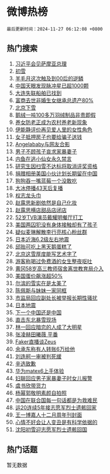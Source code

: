 # 微博热榜

`最后更新时间：2024-11-27 06:12:08 +0800`

## 热门搜索

1. [习近平会见萨摩亚总理](https://m.weibo.cn/search?containerid=100103type%3D1%26t%3D10%26q%3D%23%E4%B9%A0%E8%BF%91%E5%B9%B3%E4%BC%9A%E8%A7%81%E8%90%A8%E6%91%A9%E4%BA%9A%E6%80%BB%E7%90%86%23&stream_entry_id=51&isnewpage=1&extparam=seat%3D1%26stream_entry_id%3D51%26c_type%3D51%26filter_type%3Drealtimehot%26pos%3D0%26cate%3D10103%26q%3D%2523%25E4%25B9%25A0%25E8%25BF%2591%25E5%25B9%25B3%25E4%25BC%259A%25E8%25A7%2581%25E8%2590%25A8%25E6%2591%25A9%25E4%25BA%259A%25E6%2580%25BB%25E7%2590%2586%2523%26dgr%3D0%26display_time%3D1732659127%26pre_seqid%3D17326591272770259578986)
1. [初雪](https://m.weibo.cn/search?containerid=100103type%3D1%26t%3D10%26q%3D%E5%88%9D%E9%9B%AA&stream_entry_id=31&isnewpage=1&extparam=seat%3D1%26c_type%3D31%26cate%3D5001%26realpos%3D1%26stream_entry_id%3D31%26lcate%3D5001%26filter_type%3Drealtimehot%26band_rank%3D1%26pos%3D0%26flag%3D16%26q%3D%25E5%2588%259D%25E9%259B%25AA%26dgr%3D0%26display_time%3D1732659127%26pre_seqid%3D17326591272770259578986)
1. [羊毛月这次触及到00后的逆鳞](https://m.weibo.cn/search?containerid=100103type%3D1%26t%3D10%26q%3D%23%E7%BE%8A%E6%AF%9B%E6%9C%88%E8%BF%99%E6%AC%A1%E8%A7%A6%E5%8F%8A%E5%88%B000%E5%90%8E%E7%9A%84%E9%80%86%E9%B3%9E%23&stream_entry_id=31&isnewpage=1&extparam=seat%3D1%26c_type%3D31%26cate%3D5001%26realpos%3D2%26stream_entry_id%3D31%26lcate%3D5001%26filter_type%3Drealtimehot%26band_rank%3D2%26pos%3D1%26flag%3D2%26q%3D%2523%25E7%25BE%258A%25E6%25AF%259B%25E6%259C%2588%25E8%25BF%2599%25E6%25AC%25A1%25E8%25A7%25A6%25E5%258F%258A%25E5%2588%25B000%25E5%2590%258E%25E7%259A%2584%25E9%2580%2586%25E9%25B3%259E%2523%26dgr%3D0%26display_time%3D1732659127%26pre_seqid%3D17326591272770259578986)
1. [中国天眼发现脉冲星已超1000颗](https://m.weibo.cn/search?containerid=100103type%3D1%26t%3D10%26q%3D%23%E4%B8%AD%E5%9B%BD%E5%A4%A9%E7%9C%BC%E5%8F%91%E7%8E%B0%E8%84%89%E5%86%B2%E6%98%9F%E5%B7%B2%E8%B6%851000%E9%A2%97%23&stream_entry_id=31&isnewpage=1&extparam=seat%3D1%26c_type%3D31%26cate%3D5001%26realpos%3D3%26stream_entry_id%3D31%26lcate%3D5001%26filter_type%3Drealtimehot%26band_rank%3D3%26pos%3D2%26flag%3D0%26q%3D%2523%25E4%25B8%25AD%25E5%259B%25BD%25E5%25A4%25A9%25E7%259C%25BC%25E5%258F%2591%25E7%258E%25B0%25E8%2584%2589%25E5%2586%25B2%25E6%2598%259F%25E5%25B7%25B2%25E8%25B6%25851000%25E9%25A2%2597%2523%26dgr%3D0%26display_time%3D1732659127%26pre_seqid%3D17326591272770259578986)
1. [大连失联船舶已找到](https://m.weibo.cn/search?containerid=100103type%3D1%26t%3D10%26q%3D%23%E5%A4%A7%E8%BF%9E%E5%A4%B1%E8%81%94%E8%88%B9%E8%88%B6%E5%B7%B2%E6%89%BE%E5%88%B0%23&stream_entry_id=31&isnewpage=1&extparam=seat%3D1%26c_type%3D31%26cate%3D5001%26realpos%3D4%26stream_entry_id%3D31%26lcate%3D5001%26filter_type%3Drealtimehot%26band_rank%3D4%26pos%3D3%26flag%3D0%26q%3D%2523%25E5%25A4%25A7%25E8%25BF%259E%25E5%25A4%25B1%25E8%2581%2594%25E8%2588%25B9%25E8%2588%25B6%25E5%25B7%25B2%25E6%2589%25BE%25E5%2588%25B0%2523%26dgr%3D0%26display_time%3D1732659127%26pre_seqid%3D17326591272770259578986)
1. [富商去世非婚生女继承总遗产80%](https://m.weibo.cn/search?containerid=100103type%3D1%26t%3D10%26q%3D%23%E5%AF%8C%E5%95%86%E5%8E%BB%E4%B8%96%E9%9D%9E%E5%A9%9A%E7%94%9F%E5%A5%B3%E7%BB%A7%E6%89%BF%E6%80%BB%E9%81%97%E4%BA%A780%25%23&stream_entry_id=31&isnewpage=1&extparam=seat%3D1%26c_type%3D31%26cate%3D5001%26realpos%3D5%26stream_entry_id%3D31%26lcate%3D5001%26filter_type%3Drealtimehot%26band_rank%3D5%26pos%3D4%26flag%3D0%26q%3D%2523%25E5%25AF%258C%25E5%2595%2586%25E5%258E%25BB%25E4%25B8%2596%25E9%259D%259E%25E5%25A9%259A%25E7%2594%259F%25E5%25A5%25B3%25E7%25BB%25A7%25E6%2589%25BF%25E6%2580%25BB%25E9%2581%2597%25E4%25BA%25A780%2525%2523%26dgr%3D0%26display_time%3D1732659127%26pre_seqid%3D17326591272770259578986)
1. [北京下雪](https://m.weibo.cn/search?containerid=100103type%3D1%26t%3D10%26q%3D%E5%8C%97%E4%BA%AC%E4%B8%8B%E9%9B%AA&stream_entry_id=31&isnewpage=1&extparam=seat%3D1%26c_type%3D31%26cate%3D5001%26realpos%3D6%26stream_entry_id%3D31%26lcate%3D5001%26filter_type%3Drealtimehot%26band_rank%3D6%26pos%3D5%26flag%3D0%26q%3D%25E5%258C%2597%25E4%25BA%25AC%25E4%25B8%258B%25E9%259B%25AA%26dgr%3D0%26display_time%3D1732659127%26pre_seqid%3D17326591272770259578986)
1. [鹅绒一吨100多万羽绒制品非贵即假](https://m.weibo.cn/search?containerid=100103type%3D1%26t%3D10%26q%3D%23%E9%B9%85%E7%BB%92%E4%B8%80%E5%90%A8100%E5%A4%9A%E4%B8%87%E7%BE%BD%E7%BB%92%E5%88%B6%E5%93%81%E9%9D%9E%E8%B4%B5%E5%8D%B3%E5%81%87%23&stream_entry_id=31&isnewpage=1&extparam=seat%3D1%26c_type%3D31%26cate%3D5001%26realpos%3D7%26stream_entry_id%3D31%26lcate%3D5001%26filter_type%3Drealtimehot%26band_rank%3D7%26pos%3D6%26flag%3D0%26q%3D%2523%25E9%25B9%2585%25E7%25BB%2592%25E4%25B8%2580%25E5%2590%25A8100%25E5%25A4%259A%25E4%25B8%2587%25E7%25BE%25BD%25E7%25BB%2592%25E5%2588%25B6%25E5%2593%2581%25E9%259D%259E%25E8%25B4%25B5%25E5%258D%25B3%25E5%2581%2587%2523%26dgr%3D0%26display_time%3D1732659127%26pre_seqid%3D17326591272770259578986)
1. [养女防老正成为农村养老新现象](https://m.weibo.cn/search?containerid=100103type%3D1%26t%3D10%26q%3D%23%E5%85%BB%E5%A5%B3%E9%98%B2%E8%80%81%E6%AD%A3%E6%88%90%E4%B8%BA%E5%86%9C%E6%9D%91%E5%85%BB%E8%80%81%E6%96%B0%E7%8E%B0%E8%B1%A1%23&stream_entry_id=31&isnewpage=1&extparam=seat%3D1%26c_type%3D31%26cate%3D5001%26realpos%3D8%26stream_entry_id%3D31%26lcate%3D5001%26filter_type%3Drealtimehot%26band_rank%3D8%26pos%3D7%26flag%3D0%26q%3D%2523%25E5%2585%25BB%25E5%25A5%25B3%25E9%2598%25B2%25E8%2580%2581%25E6%25AD%25A3%25E6%2588%2590%25E4%25B8%25BA%25E5%2586%259C%25E6%259D%2591%25E5%2585%25BB%25E8%2580%2581%25E6%2596%25B0%25E7%258E%25B0%25E8%25B1%25A1%2523%26dgr%3D0%26display_time%3D1732659127%26pre_seqid%3D17326591272770259578986)
1. [伊能静评价再见爱人里的女性角色](https://m.weibo.cn/search?containerid=100103type%3D1%26t%3D10%26q%3D%E4%BC%8A%E8%83%BD%E9%9D%99%E8%AF%84%E4%BB%B7%E5%86%8D%E8%A7%81%E7%88%B1%E4%BA%BA%E9%87%8C%E7%9A%84%E5%A5%B3%E6%80%A7%E8%A7%92%E8%89%B2&stream_entry_id=31&isnewpage=1&extparam=seat%3D1%26c_type%3D31%26cate%3D5001%26realpos%3D9%26stream_entry_id%3D31%26lcate%3D5001%26filter_type%3Drealtimehot%26band_rank%3D9%26pos%3D8%26flag%3D0%26q%3D%25E4%25BC%258A%25E8%2583%25BD%25E9%259D%2599%25E8%25AF%2584%25E4%25BB%25B7%25E5%2586%258D%25E8%25A7%2581%25E7%2588%25B1%25E4%25BA%25BA%25E9%2587%258C%25E7%259A%2584%25E5%25A5%25B3%25E6%2580%25A7%25E8%25A7%2592%25E8%2589%25B2%26dgr%3D0%26display_time%3D1732659127%26pre_seqid%3D17326591272770259578986)
1. [女子抵押房子也要给骗子送钱](https://m.weibo.cn/search?containerid=100103type%3D1%26t%3D10%26q%3D%23%E5%A5%B3%E5%AD%90%E6%8A%B5%E6%8A%BC%E6%88%BF%E5%AD%90%E4%B9%9F%E8%A6%81%E7%BB%99%E9%AA%97%E5%AD%90%E9%80%81%E9%92%B1%23&stream_entry_id=31&isnewpage=1&extparam=seat%3D1%26c_type%3D31%26cate%3D5001%26realpos%3D10%26stream_entry_id%3D31%26lcate%3D5001%26filter_type%3Drealtimehot%26band_rank%3D10%26pos%3D9%26flag%3D1%26q%3D%2523%25E5%25A5%25B3%25E5%25AD%2590%25E6%258A%25B5%25E6%258A%25BC%25E6%2588%25BF%25E5%25AD%2590%25E4%25B9%259F%25E8%25A6%2581%25E7%25BB%2599%25E9%25AA%2597%25E5%25AD%2590%25E9%2580%2581%25E9%2592%25B1%2523%26dgr%3D0%26display_time%3D1732659127%26pre_seqid%3D17326591272770259578986)
1. [Angelababy与网友合影](https://m.weibo.cn/search?containerid=100103type%3D1%26t%3D10%26q%3D%23Angelababy%E4%B8%8E%E7%BD%91%E5%8F%8B%E5%90%88%E5%BD%B1%23&stream_entry_id=31&isnewpage=1&extparam=seat%3D1%26c_type%3D31%26cate%3D5001%26realpos%3D11%26stream_entry_id%3D31%26lcate%3D5001%26filter_type%3Drealtimehot%26band_rank%3D11%26pos%3D10%26flag%3D2%26q%3D%2523Angelababy%25E4%25B8%258E%25E7%25BD%2591%25E5%258F%258B%25E5%2590%2588%25E5%25BD%25B1%2523%26dgr%3D0%26display_time%3D1732659127%26pre_seqid%3D17326591272770259578986)
1. [男子不顾孩子哀求家暴妻子](https://m.weibo.cn/search?containerid=100103type%3D1%26t%3D10%26q%3D%23%E7%94%B7%E5%AD%90%E4%B8%8D%E9%A1%BE%E5%AD%A9%E5%AD%90%E5%93%80%E6%B1%82%E5%AE%B6%E6%9A%B4%E5%A6%BB%E5%AD%90%23&stream_entry_id=31&isnewpage=1&extparam=seat%3D1%26c_type%3D31%26cate%3D5001%26realpos%3D12%26stream_entry_id%3D31%26lcate%3D5001%26filter_type%3Drealtimehot%26band_rank%3D12%26pos%3D11%26flag%3D0%26q%3D%2523%25E7%2594%25B7%25E5%25AD%2590%25E4%25B8%258D%25E9%25A1%25BE%25E5%25AD%25A9%25E5%25AD%2590%25E5%2593%2580%25E6%25B1%2582%25E5%25AE%25B6%25E6%259A%25B4%25E5%25A6%25BB%25E5%25AD%2590%2523%26dgr%3D0%26display_time%3D1732659127%26pre_seqid%3D17326591272770259578986)
1. [内鱼在逃小仙女永久禁言](https://m.weibo.cn/search?containerid=100103type%3D1%26t%3D10%26q%3D%23%E5%86%85%E9%B1%BC%E5%9C%A8%E9%80%83%E5%B0%8F%E4%BB%99%E5%A5%B3%E6%B0%B8%E4%B9%85%E7%A6%81%E8%A8%80%23&stream_entry_id=31&isnewpage=1&extparam=seat%3D1%26c_type%3D31%26cate%3D5001%26realpos%3D13%26stream_entry_id%3D31%26lcate%3D5001%26filter_type%3Drealtimehot%26band_rank%3D13%26pos%3D12%26flag%3D0%26q%3D%2523%25E5%2586%2585%25E9%25B1%25BC%25E5%259C%25A8%25E9%2580%2583%25E5%25B0%258F%25E4%25BB%2599%25E5%25A5%25B3%25E6%25B0%25B8%25E4%25B9%2585%25E7%25A6%2581%25E8%25A8%2580%2523%26dgr%3D0%26display_time%3D1732659127%26pre_seqid%3D17326591272770259578986)
1. [研究生因扫雪不达标将取消评奖资格](https://m.weibo.cn/search?containerid=100103type%3D1%26t%3D10%26q%3D%23%E7%A0%94%E7%A9%B6%E7%94%9F%E5%9B%A0%E6%89%AB%E9%9B%AA%E4%B8%8D%E8%BE%BE%E6%A0%87%E5%B0%86%E5%8F%96%E6%B6%88%E8%AF%84%E5%A5%96%E8%B5%84%E6%A0%BC%23&stream_entry_id=31&isnewpage=1&extparam=seat%3D1%26c_type%3D31%26cate%3D5001%26realpos%3D14%26stream_entry_id%3D31%26lcate%3D5001%26filter_type%3Drealtimehot%26band_rank%3D14%26pos%3D13%26flag%3D0%26q%3D%2523%25E7%25A0%2594%25E7%25A9%25B6%25E7%2594%259F%25E5%259B%25A0%25E6%2589%25AB%25E9%259B%25AA%25E4%25B8%258D%25E8%25BE%25BE%25E6%25A0%2587%25E5%25B0%2586%25E5%258F%2596%25E6%25B6%2588%25E8%25AF%2584%25E5%25A5%2596%25E8%25B5%2584%25E6%25A0%25BC%2523%26dgr%3D0%26display_time%3D1732659127%26pre_seqid%3D17326591272770259578986)
1. [捐赠相册美国小伙计划长期留在中国](https://m.weibo.cn/search?containerid=100103type%3D1%26t%3D10%26q%3D%23%E6%8D%90%E8%B5%A0%E7%9B%B8%E5%86%8C%E7%BE%8E%E5%9B%BD%E5%B0%8F%E4%BC%99%E8%AE%A1%E5%88%92%E9%95%BF%E6%9C%9F%E7%95%99%E5%9C%A8%E4%B8%AD%E5%9B%BD%23&stream_entry_id=31&isnewpage=1&extparam=seat%3D1%26c_type%3D31%26cate%3D5001%26realpos%3D15%26stream_entry_id%3D31%26lcate%3D5001%26filter_type%3Drealtimehot%26band_rank%3D15%26pos%3D14%26flag%3D0%26q%3D%2523%25E6%258D%2590%25E8%25B5%25A0%25E7%259B%25B8%25E5%2586%258C%25E7%25BE%258E%25E5%259B%25BD%25E5%25B0%258F%25E4%25BC%2599%25E8%25AE%25A1%25E5%2588%2592%25E9%2595%25BF%25E6%259C%259F%25E7%2595%2599%25E5%259C%25A8%25E4%25B8%25AD%25E5%259B%25BD%2523%26dgr%3D0%26display_time%3D1732659127%26pre_seqid%3D17326591272770259578986)
1. [狗狗吞一嘴蓝莓一个没敢吃](https://m.weibo.cn/search?containerid=100103type%3D1%26t%3D10%26q%3D%23%E7%8B%97%E7%8B%97%E5%90%9E%E4%B8%80%E5%98%B4%E8%93%9D%E8%8E%93%E4%B8%80%E4%B8%AA%E6%B2%A1%E6%95%A2%E5%90%83%23&stream_entry_id=31&isnewpage=1&extparam=seat%3D1%26c_type%3D31%26cate%3D5001%26realpos%3D16%26stream_entry_id%3D31%26lcate%3D5001%26filter_type%3Drealtimehot%26band_rank%3D16%26pos%3D15%26flag%3D0%26q%3D%2523%25E7%258B%2597%25E7%258B%2597%25E5%2590%259E%25E4%25B8%2580%25E5%2598%25B4%25E8%2593%259D%25E8%258E%2593%25E4%25B8%2580%25E4%25B8%25AA%25E6%25B2%25A1%25E6%2595%25A2%25E5%2590%2583%2523%26dgr%3D0%26display_time%3D1732659127%26pre_seqid%3D17326591272770259578986)
1. [大冰停播43天后复播](https://m.weibo.cn/search?containerid=100103type%3D1%26t%3D10%26q%3D%23%E5%A4%A7%E5%86%B0%E5%81%9C%E6%92%AD43%E5%A4%A9%E5%90%8E%E5%A4%8D%E6%92%AD%23&stream_entry_id=31&isnewpage=1&extparam=seat%3D1%26c_type%3D31%26cate%3D5001%26realpos%3D17%26stream_entry_id%3D31%26lcate%3D5001%26filter_type%3Drealtimehot%26band_rank%3D17%26pos%3D16%26flag%3D0%26q%3D%2523%25E5%25A4%25A7%25E5%2586%25B0%25E5%2581%259C%25E6%2592%25AD43%25E5%25A4%25A9%25E5%2590%258E%25E5%25A4%258D%25E6%2592%25AD%2523%26dgr%3D0%26display_time%3D1732659127%26pre_seqid%3D17326591272770259578986)
1. [权志龙头巾](https://m.weibo.cn/search?containerid=100103type%3D1%26t%3D10%26q%3D%E6%9D%83%E5%BF%97%E9%BE%99%E5%A4%B4%E5%B7%BE&stream_entry_id=31&isnewpage=1&extparam=seat%3D1%26c_type%3D31%26cate%3D5001%26realpos%3D18%26stream_entry_id%3D31%26lcate%3D5001%26filter_type%3Drealtimehot%26band_rank%3D18%26pos%3D17%26flag%3D0%26q%3D%25E6%259D%2583%25E5%25BF%2597%25E9%25BE%2599%25E5%25A4%25B4%25E5%25B7%25BE%26dgr%3D0%26display_time%3D1732659127%26pre_seqid%3D17326591272770259578986)
1. [赵露思新剧依然是自己化妆](https://m.weibo.cn/search?containerid=100103type%3D1%26t%3D10%26q%3D%23%E8%B5%B5%E9%9C%B2%E6%80%9D%E6%96%B0%E5%89%A7%E4%BE%9D%E7%84%B6%E6%98%AF%E8%87%AA%E5%B7%B1%E5%8C%96%E5%A6%86%23&stream_entry_id=31&isnewpage=1&extparam=seat%3D1%26c_type%3D31%26cate%3D5001%26realpos%3D19%26stream_entry_id%3D31%26lcate%3D5001%26filter_type%3Drealtimehot%26band_rank%3D19%26pos%3D18%26flag%3D0%26q%3D%2523%25E8%25B5%25B5%25E9%259C%25B2%25E6%2580%259D%25E6%2596%25B0%25E5%2589%25A7%25E4%25BE%259D%25E7%2584%25B6%25E6%2598%25AF%25E8%2587%25AA%25E5%25B7%25B1%25E5%258C%2596%25E5%25A6%2586%2523%26dgr%3D0%26display_time%3D1732659127%26pre_seqid%3D17326591272770259578986)
1. [赵露思横店甜品店闭店](https://m.weibo.cn/search?containerid=100103type%3D1%26t%3D10%26q%3D%23%E8%B5%B5%E9%9C%B2%E6%80%9D%E6%A8%AA%E5%BA%97%E7%94%9C%E5%93%81%E5%BA%97%E9%97%AD%E5%BA%97%23&stream_entry_id=31&isnewpage=1&extparam=seat%3D1%26c_type%3D31%26cate%3D5001%26realpos%3D20%26stream_entry_id%3D31%26lcate%3D5001%26filter_type%3Drealtimehot%26band_rank%3D20%26pos%3D19%26flag%3D0%26q%3D%2523%25E8%25B5%25B5%25E9%259C%25B2%25E6%2580%259D%25E6%25A8%25AA%25E5%25BA%2597%25E7%2594%259C%25E5%2593%2581%25E5%25BA%2597%25E9%2597%25AD%25E5%25BA%2597%2523%26dgr%3D0%26display_time%3D1732659127%26pre_seqid%3D17326591272770259578986)
1. [52岁TVB演员戴耀明餐厅打工](https://m.weibo.cn/search?containerid=100103type%3D1%26t%3D10%26q%3D%2352%E5%B2%81TVB%E6%BC%94%E5%91%98%E6%88%B4%E8%80%80%E6%98%8E%E9%A4%90%E5%8E%85%E6%89%93%E5%B7%A5%23&stream_entry_id=31&isnewpage=1&extparam=seat%3D1%26c_type%3D31%26cate%3D5001%26realpos%3D21%26stream_entry_id%3D31%26lcate%3D5001%26filter_type%3Drealtimehot%26band_rank%3D21%26pos%3D20%26flag%3D0%26q%3D%252352%25E5%25B2%2581TVB%25E6%25BC%2594%25E5%2591%2598%25E6%2588%25B4%25E8%2580%2580%25E6%2598%258E%25E9%25A4%2590%25E5%258E%2585%25E6%2589%2593%25E5%25B7%25A5%2523%26dgr%3D0%26display_time%3D1732659127%26pre_seqid%3D17326591272770259578986)
1. [美国两囚犯没有身体接触却有了孩子](https://m.weibo.cn/search?containerid=100103type%3D1%26t%3D10%26q%3D%23%E7%BE%8E%E5%9B%BD%E4%B8%A4%E5%9B%9A%E7%8A%AF%E6%B2%A1%E6%9C%89%E8%BA%AB%E4%BD%93%E6%8E%A5%E8%A7%A6%E5%8D%B4%E6%9C%89%E4%BA%86%E5%AD%A9%E5%AD%90%23&stream_entry_id=31&isnewpage=1&extparam=seat%3D1%26c_type%3D31%26cate%3D5001%26realpos%3D22%26stream_entry_id%3D31%26lcate%3D5001%26filter_type%3Drealtimehot%26band_rank%3D22%26pos%3D21%26flag%3D0%26q%3D%2523%25E7%25BE%258E%25E5%259B%25BD%25E4%25B8%25A4%25E5%259B%259A%25E7%258A%25AF%25E6%25B2%25A1%25E6%259C%2589%25E8%25BA%25AB%25E4%25BD%2593%25E6%258E%25A5%25E8%25A7%25A6%25E5%258D%25B4%25E6%259C%2589%25E4%25BA%2586%25E5%25AD%25A9%25E5%25AD%2590%2523%26dgr%3D0%26display_time%3D1732659127%26pre_seqid%3D17326591272770259578986)
1. [疑似麦琳解散李行亮核心粉丝群](https://m.weibo.cn/search?containerid=100103type%3D1%26t%3D10%26q%3D%23%E7%96%91%E4%BC%BC%E9%BA%A6%E7%90%B3%E8%A7%A3%E6%95%A3%E6%9D%8E%E8%A1%8C%E4%BA%AE%E6%A0%B8%E5%BF%83%E7%B2%89%E4%B8%9D%E7%BE%A4%23&stream_entry_id=31&isnewpage=1&extparam=seat%3D1%26c_type%3D31%26cate%3D5001%26realpos%3D23%26stream_entry_id%3D31%26lcate%3D5001%26filter_type%3Drealtimehot%26band_rank%3D23%26pos%3D22%26flag%3D0%26q%3D%2523%25E7%2596%2591%25E4%25BC%25BC%25E9%25BA%25A6%25E7%2590%25B3%25E8%25A7%25A3%25E6%2595%25A3%25E6%259D%258E%25E8%25A1%258C%25E4%25BA%25AE%25E6%25A0%25B8%25E5%25BF%2583%25E7%25B2%2589%25E4%25B8%259D%25E7%25BE%25A4%2523%26dgr%3D0%26display_time%3D1732659127%26pre_seqid%3D17326591272770259578986)
1. [日本近海6.2级左右地震](https://m.weibo.cn/search?containerid=100103type%3D1%26t%3D10%26q%3D%23%E6%97%A5%E6%9C%AC%E8%BF%91%E6%B5%B76.2%E7%BA%A7%E5%B7%A6%E5%8F%B3%E5%9C%B0%E9%9C%87%23&stream_entry_id=31&isnewpage=1&extparam=seat%3D1%26c_type%3D31%26cate%3D5001%26realpos%3D24%26stream_entry_id%3D31%26lcate%3D5001%26filter_type%3Drealtimehot%26band_rank%3D24%26pos%3D23%26flag%3D0%26q%3D%2523%25E6%2597%25A5%25E6%259C%25AC%25E8%25BF%2591%25E6%25B5%25B76.2%25E7%25BA%25A7%25E5%25B7%25A6%25E5%258F%25B3%25E5%259C%25B0%25E9%259C%2587%2523%26dgr%3D0%26display_time%3D1732659127%26pre_seqid%3D17326591272770259578986)
1. [邱贻可吃上黑天鹅蛋糕了](https://m.weibo.cn/search?containerid=100103type%3D1%26t%3D10%26q%3D%E9%82%B1%E8%B4%BB%E5%8F%AF%E5%90%83%E4%B8%8A%E9%BB%91%E5%A4%A9%E9%B9%85%E8%9B%8B%E7%B3%95%E4%BA%86&stream_entry_id=31&isnewpage=1&extparam=seat%3D1%26c_type%3D31%26cate%3D5001%26realpos%3D25%26stream_entry_id%3D31%26lcate%3D5001%26filter_type%3Drealtimehot%26band_rank%3D25%26pos%3D24%26flag%3D0%26q%3D%25E9%2582%25B1%25E8%25B4%25BB%25E5%258F%25AF%25E5%2590%2583%25E4%25B8%258A%25E9%25BB%2591%25E5%25A4%25A9%25E9%25B9%2585%25E8%259B%258B%25E7%25B3%2595%25E4%25BA%2586%26dgr%3D0%26display_time%3D1732659127%26pre_seqid%3D17326591272770259578986)
1. [北京这雪厚度能写艺术字了](https://m.weibo.cn/search?containerid=100103type%3D1%26t%3D10%26q%3D%23%E5%8C%97%E4%BA%AC%E8%BF%99%E9%9B%AA%E5%8E%9A%E5%BA%A6%E8%83%BD%E5%86%99%E8%89%BA%E6%9C%AF%E5%AD%97%E4%BA%86%23&stream_entry_id=31&isnewpage=1&extparam=seat%3D1%26c_type%3D31%26cate%3D5001%26realpos%3D26%26stream_entry_id%3D31%26lcate%3D5001%26filter_type%3Drealtimehot%26band_rank%3D26%26pos%3D25%26flag%3D0%26q%3D%2523%25E5%258C%2597%25E4%25BA%25AC%25E8%25BF%2599%25E9%259B%25AA%25E5%258E%259A%25E5%25BA%25A6%25E8%2583%25BD%25E5%2586%2599%25E8%2589%25BA%25E6%259C%25AF%25E5%25AD%2597%25E4%25BA%2586%2523%26dgr%3D0%26display_time%3D1732659127%26pre_seqid%3D17326591272770259578986)
1. [游客称喝过免费酒的女生整夜呕吐](https://m.weibo.cn/search?containerid=100103type%3D1%26t%3D10%26q%3D%23%E6%B8%B8%E5%AE%A2%E7%A7%B0%E5%96%9D%E8%BF%87%E5%85%8D%E8%B4%B9%E9%85%92%E7%9A%84%E5%A5%B3%E7%94%9F%E6%95%B4%E5%A4%9C%E5%91%95%E5%90%90%23&stream_entry_id=31&isnewpage=1&extparam=seat%3D1%26c_type%3D31%26cate%3D5001%26realpos%3D27%26stream_entry_id%3D31%26lcate%3D5001%26filter_type%3Drealtimehot%26band_rank%3D27%26pos%3D26%26flag%3D0%26q%3D%2523%25E6%25B8%25B8%25E5%25AE%25A2%25E7%25A7%25B0%25E5%2596%259D%25E8%25BF%2587%25E5%2585%258D%25E8%25B4%25B9%25E9%2585%2592%25E7%259A%2584%25E5%25A5%25B3%25E7%2594%259F%25E6%2595%25B4%25E5%25A4%259C%25E5%2591%2595%25E5%2590%2590%2523%26dgr%3D0%26display_time%3D1732659127%26pre_seqid%3D17326591272770259578986)
1. [黄冈58岁高三教师宿舍离世教育局介入](https://m.weibo.cn/search?containerid=100103type%3D1%26t%3D10%26q%3D%23%E9%BB%84%E5%86%8858%E5%B2%81%E9%AB%98%E4%B8%89%E6%95%99%E5%B8%88%E5%AE%BF%E8%88%8D%E7%A6%BB%E4%B8%96%E6%95%99%E8%82%B2%E5%B1%80%E4%BB%8B%E5%85%A5%23&stream_entry_id=31&isnewpage=1&extparam=seat%3D1%26c_type%3D31%26cate%3D5001%26realpos%3D28%26stream_entry_id%3D31%26lcate%3D5001%26filter_type%3Drealtimehot%26band_rank%3D28%26pos%3D27%26flag%3D0%26q%3D%2523%25E9%25BB%2584%25E5%2586%258858%25E5%25B2%2581%25E9%25AB%2598%25E4%25B8%2589%25E6%2595%2599%25E5%25B8%2588%25E5%25AE%25BF%25E8%2588%258D%25E7%25A6%25BB%25E4%25B8%2596%25E6%2595%2599%25E8%2582%25B2%25E5%25B1%2580%25E4%25BB%258B%25E5%2585%25A5%2523%26dgr%3D0%26display_time%3D1732659127%26pre_seqid%3D17326591272770259578986)
1. [美国蛋价飙涨超50%](https://m.weibo.cn/search?containerid=100103type%3D1%26t%3D10%26q%3D%23%E7%BE%8E%E5%9B%BD%E8%9B%8B%E4%BB%B7%E9%A3%99%E6%B6%A8%E8%B6%8550%25%23&stream_entry_id=31&isnewpage=1&extparam=seat%3D1%26c_type%3D31%26cate%3D5001%26realpos%3D29%26stream_entry_id%3D31%26lcate%3D5001%26filter_type%3Drealtimehot%26band_rank%3D29%26pos%3D28%26flag%3D0%26q%3D%2523%25E7%25BE%258E%25E5%259B%25BD%25E8%259B%258B%25E4%25BB%25B7%25E9%25A3%2599%25E6%25B6%25A8%25E8%25B6%258550%2525%2523%26dgr%3D0%26display_time%3D1732659127%26pre_seqid%3D17326591272770259578986)
1. [尔滨的雪实在是太美了](https://m.weibo.cn/search?containerid=100103type%3D1%26t%3D10%26q%3D%23%E5%B0%94%E6%BB%A8%E7%9A%84%E9%9B%AA%E5%AE%9E%E5%9C%A8%E6%98%AF%E5%A4%AA%E7%BE%8E%E4%BA%86%23&stream_entry_id=31&isnewpage=1&extparam=seat%3D1%26c_type%3D31%26cate%3D5001%26realpos%3D30%26stream_entry_id%3D31%26lcate%3D5001%26filter_type%3Drealtimehot%26band_rank%3D30%26pos%3D29%26flag%3D1%26q%3D%2523%25E5%25B0%2594%25E6%25BB%25A8%25E7%259A%2584%25E9%259B%25AA%25E5%25AE%259E%25E5%259C%25A8%25E6%2598%25AF%25E5%25A4%25AA%25E7%25BE%258E%25E4%25BA%2586%2523%26dgr%3D0%26display_time%3D1732659127%26pre_seqid%3D17326591272770259578986)
1. [陈佩斯与妹妹一家同框](https://m.weibo.cn/search?containerid=100103type%3D1%26t%3D10%26q%3D%23%E9%99%88%E4%BD%A9%E6%96%AF%E4%B8%8E%E5%A6%B9%E5%A6%B9%E4%B8%80%E5%AE%B6%E5%90%8C%E6%A1%86%23&stream_entry_id=31&isnewpage=1&extparam=seat%3D1%26c_type%3D31%26cate%3D5001%26realpos%3D31%26stream_entry_id%3D31%26lcate%3D5001%26filter_type%3Drealtimehot%26band_rank%3D31%26pos%3D30%26flag%3D0%26q%3D%2523%25E9%2599%2588%25E4%25BD%25A9%25E6%2596%25AF%25E4%25B8%258E%25E5%25A6%25B9%25E5%25A6%25B9%25E4%25B8%2580%25E5%25AE%25B6%25E5%2590%258C%25E6%25A1%2586%2523%26dgr%3D0%26display_time%3D1732659127%26pre_seqid%3D17326591272770259578986)
1. [市监局回应副处长被举报长期性骚扰](https://m.weibo.cn/search?containerid=100103type%3D1%26t%3D10%26q%3D%23%E5%B8%82%E7%9B%91%E5%B1%80%E5%9B%9E%E5%BA%94%E5%89%AF%E5%A4%84%E9%95%BF%E8%A2%AB%E4%B8%BE%E6%8A%A5%E9%95%BF%E6%9C%9F%E6%80%A7%E9%AA%9A%E6%89%B0%23&stream_entry_id=31&isnewpage=1&extparam=seat%3D1%26c_type%3D31%26cate%3D5001%26realpos%3D32%26stream_entry_id%3D31%26lcate%3D5001%26filter_type%3Drealtimehot%26band_rank%3D32%26pos%3D31%26flag%3D0%26q%3D%2523%25E5%25B8%2582%25E7%259B%2591%25E5%25B1%2580%25E5%259B%259E%25E5%25BA%2594%25E5%2589%25AF%25E5%25A4%2584%25E9%2595%25BF%25E8%25A2%25AB%25E4%25B8%25BE%25E6%258A%25A5%25E9%2595%25BF%25E6%259C%259F%25E6%2580%25A7%25E9%25AA%259A%25E6%2589%25B0%2523%26dgr%3D0%26display_time%3D1732659127%26pre_seqid%3D17326591272770259578986)
1. [日本地震](https://m.weibo.cn/search?containerid=100103type%3D1%26t%3D10%26q%3D%E6%97%A5%E6%9C%AC%E5%9C%B0%E9%9C%87&stream_entry_id=31&isnewpage=1&extparam=seat%3D1%26c_type%3D31%26cate%3D5001%26realpos%3D33%26stream_entry_id%3D31%26lcate%3D5001%26filter_type%3Drealtimehot%26band_rank%3D33%26pos%3D32%26flag%3D0%26q%3D%25E6%2597%25A5%25E6%259C%25AC%25E5%259C%25B0%25E9%259C%2587%26dgr%3D0%26display_time%3D1732659127%26pre_seqid%3D17326591272770259578986)
1. [下一个中国还是中国](https://m.weibo.cn/search?containerid=100103type%3D1%26t%3D10%26q%3D%23%E4%B8%8B%E4%B8%80%E4%B8%AA%E4%B8%AD%E5%9B%BD%E8%BF%98%E6%98%AF%E4%B8%AD%E5%9B%BD%23&stream_entry_id=31&isnewpage=1&extparam=seat%3D1%26c_type%3D31%26cate%3D5001%26realpos%3D34%26stream_entry_id%3D31%26lcate%3D5001%26filter_type%3Drealtimehot%26band_rank%3D34%26pos%3D33%26flag%3D0%26q%3D%2523%25E4%25B8%258B%25E4%25B8%2580%25E4%25B8%25AA%25E4%25B8%25AD%25E5%259B%25BD%25E8%25BF%2598%25E6%2598%25AF%25E4%25B8%25AD%25E5%259B%25BD%2523%26dgr%3D0%26display_time%3D1732659127%26pre_seqid%3D17326591272770259578986)
1. [直击东北暴雪现场](https://m.weibo.cn/search?containerid=100103type%3D1%26t%3D10%26q%3D%23%E7%9B%B4%E5%87%BB%E4%B8%9C%E5%8C%97%E6%9A%B4%E9%9B%AA%E7%8E%B0%E5%9C%BA%23&stream_entry_id=31&isnewpage=1&extparam=seat%3D1%26c_type%3D31%26cate%3D5001%26realpos%3D35%26stream_entry_id%3D31%26lcate%3D5001%26filter_type%3Drealtimehot%26band_rank%3D35%26pos%3D34%26flag%3D1%26q%3D%2523%25E7%259B%25B4%25E5%2587%25BB%25E4%25B8%259C%25E5%258C%2597%25E6%259A%25B4%25E9%259B%25AA%25E7%258E%25B0%25E5%259C%25BA%2523%26dgr%3D0%26display_time%3D1732659127%26pre_seqid%3D17326591272770259578986)
1. [林一回应暗恋的人成了大明星](https://m.weibo.cn/search?containerid=100103type%3D1%26t%3D10%26q%3D%E6%9E%97%E4%B8%80%E5%9B%9E%E5%BA%94%E6%9A%97%E6%81%8B%E7%9A%84%E4%BA%BA%E6%88%90%E4%BA%86%E5%A4%A7%E6%98%8E%E6%98%9F&stream_entry_id=31&isnewpage=1&extparam=seat%3D1%26c_type%3D31%26cate%3D5001%26realpos%3D36%26stream_entry_id%3D31%26lcate%3D5001%26filter_type%3Drealtimehot%26band_rank%3D36%26pos%3D35%26flag%3D0%26q%3D%25E6%259E%2597%25E4%25B8%2580%25E5%259B%259E%25E5%25BA%2594%25E6%259A%2597%25E6%2581%258B%25E7%259A%2584%25E4%25BA%25BA%25E6%2588%2590%25E4%25BA%2586%25E5%25A4%25A7%25E6%2598%258E%25E6%2598%259F%26dgr%3D0%26display_time%3D1732659127%26pre_seqid%3D17326591272770259578986)
1. [张凌赫田曦薇 平番](https://m.weibo.cn/search?containerid=100103type%3D1%26t%3D10%26q%3D%E5%BC%A0%E5%87%8C%E8%B5%AB%E7%94%B0%E6%9B%A6%E8%96%87+%E5%B9%B3%E7%95%AA&stream_entry_id=31&isnewpage=1&extparam=seat%3D1%26c_type%3D31%26cate%3D5001%26realpos%3D37%26stream_entry_id%3D31%26lcate%3D5001%26filter_type%3Drealtimehot%26band_rank%3D37%26pos%3D36%26flag%3D0%26q%3D%25E5%25BC%25A0%25E5%2587%258C%25E8%25B5%25AB%25E7%2594%25B0%25E6%259B%25A6%25E8%2596%2587%2520%25E5%25B9%25B3%25E7%2595%25AA%26dgr%3D0%26display_time%3D1732659127%26pre_seqid%3D17326591272770259578986)
1. [Faker直播谈Zeus](https://m.weibo.cn/search?containerid=100103type%3D1%26t%3D10%26q%3D%23Faker%E7%9B%B4%E6%92%AD%E8%B0%88Zeus%23&stream_entry_id=31&isnewpage=1&extparam=seat%3D1%26c_type%3D31%26cate%3D5001%26realpos%3D38%26stream_entry_id%3D31%26lcate%3D5001%26filter_type%3Drealtimehot%26band_rank%3D38%26pos%3D37%26flag%3D0%26q%3D%2523Faker%25E7%259B%25B4%25E6%2592%25AD%25E8%25B0%2588Zeus%2523%26dgr%3D0%26display_time%3D1732659127%26pre_seqid%3D17326591272770259578986)
1. [余承东称有人转账6万给他](https://m.weibo.cn/search?containerid=100103type%3D1%26t%3D10%26q%3D%23%E4%BD%99%E6%89%BF%E4%B8%9C%E7%A7%B0%E6%9C%89%E4%BA%BA%E8%BD%AC%E8%B4%A66%E4%B8%87%E7%BB%99%E4%BB%96%23&stream_entry_id=31&isnewpage=1&extparam=seat%3D1%26c_type%3D31%26cate%3D5001%26realpos%3D39%26stream_entry_id%3D31%26lcate%3D5001%26filter_type%3Drealtimehot%26band_rank%3D39%26pos%3D38%26flag%3D0%26q%3D%2523%25E4%25BD%2599%25E6%2589%25BF%25E4%25B8%259C%25E7%25A7%25B0%25E6%259C%2589%25E4%25BA%25BA%25E8%25BD%25AC%25E8%25B4%25A66%25E4%25B8%2587%25E7%25BB%2599%25E4%25BB%2596%2523%26dgr%3D0%26display_time%3D1732659127%26pre_seqid%3D17326591272770259578986)
1. [刘连舸一审被判死缓](https://m.weibo.cn/search?containerid=100103type%3D1%26t%3D10%26q%3D%23%E5%88%98%E8%BF%9E%E8%88%B8%E4%B8%80%E5%AE%A1%E8%A2%AB%E5%88%A4%E6%AD%BB%E7%BC%93%23&stream_entry_id=31&isnewpage=1&extparam=seat%3D1%26c_type%3D31%26cate%3D5001%26realpos%3D40%26stream_entry_id%3D31%26lcate%3D5001%26filter_type%3Drealtimehot%26band_rank%3D40%26pos%3D39%26flag%3D0%26q%3D%2523%25E5%2588%2598%25E8%25BF%259E%25E8%2588%25B8%25E4%25B8%2580%25E5%25AE%25A1%25E8%25A2%25AB%25E5%2588%25A4%25E6%25AD%25BB%25E7%25BC%2593%2523%26dgr%3D0%26display_time%3D1732659127%26pre_seqid%3D17326591272770259578986)
1. [辛选致歉](https://m.weibo.cn/search?containerid=100103type%3D1%26t%3D10%26q%3D%23%E8%BE%9B%E9%80%89%E8%87%B4%E6%AD%89%23&stream_entry_id=31&isnewpage=1&extparam=seat%3D1%26c_type%3D31%26cate%3D5001%26realpos%3D41%26stream_entry_id%3D31%26lcate%3D5001%26filter_type%3Drealtimehot%26band_rank%3D41%26pos%3D40%26flag%3D0%26q%3D%2523%25E8%25BE%259B%25E9%2580%2589%25E8%2587%25B4%25E6%25AD%2589%2523%26dgr%3D0%26display_time%3D1732659127%26pre_seqid%3D17326591272770259578986)
1. [华为matex6上手体验](https://m.weibo.cn/search?containerid=100103type%3D1%26t%3D10%26q%3D%23%E5%8D%8E%E4%B8%BAmatex6%E4%B8%8A%E6%89%8B%E4%BD%93%E9%AA%8C%23&stream_entry_id=31&isnewpage=1&extparam=seat%3D1%26c_type%3D31%26cate%3D5001%26realpos%3D42%26stream_entry_id%3D31%26lcate%3D5001%26filter_type%3Drealtimehot%26band_rank%3D42%26pos%3D41%26flag%3D0%26q%3D%2523%25E5%258D%258E%25E4%25B8%25BAmatex6%25E4%25B8%258A%25E6%2589%258B%25E4%25BD%2593%25E9%25AA%258C%2523%26dgr%3D0%26display_time%3D1732659127%26pre_seqid%3D17326591272770259578986)
1. [妇联回应男子家暴妻子时女儿报警](https://m.weibo.cn/search?containerid=100103type%3D1%26t%3D10%26q%3D%23%E5%A6%87%E8%81%94%E5%9B%9E%E5%BA%94%E7%94%B7%E5%AD%90%E5%AE%B6%E6%9A%B4%E5%A6%BB%E5%AD%90%E6%97%B6%E5%A5%B3%E5%84%BF%E6%8A%A5%E8%AD%A6%23&stream_entry_id=31&isnewpage=1&extparam=seat%3D1%26c_type%3D31%26cate%3D5001%26realpos%3D43%26stream_entry_id%3D31%26lcate%3D5001%26filter_type%3Drealtimehot%26band_rank%3D43%26pos%3D42%26flag%3D0%26q%3D%2523%25E5%25A6%2587%25E8%2581%2594%25E5%259B%259E%25E5%25BA%2594%25E7%2594%25B7%25E5%25AD%2590%25E5%25AE%25B6%25E6%259A%25B4%25E5%25A6%25BB%25E5%25AD%2590%25E6%2597%25B6%25E5%25A5%25B3%25E5%2584%25BF%25E6%258A%25A5%25E8%25AD%25A6%2523%26dgr%3D0%26display_time%3D1732659127%26pre_seqid%3D17326591272770259578986)
1. [虞书欣带货力](https://m.weibo.cn/search?containerid=100103type%3D1%26t%3D10%26q%3D%23%E8%99%9E%E4%B9%A6%E6%AC%A3%E5%B8%A6%E8%B4%A7%E5%8A%9B%23&stream_entry_id=31&isnewpage=1&extparam=seat%3D1%26c_type%3D31%26cate%3D5001%26realpos%3D44%26stream_entry_id%3D31%26lcate%3D5001%26filter_type%3Drealtimehot%26band_rank%3D44%26pos%3D43%26flag%3D0%26q%3D%2523%25E8%2599%259E%25E4%25B9%25A6%25E6%25AC%25A3%25E5%25B8%25A6%25E8%25B4%25A7%25E5%258A%259B%2523%26dgr%3D0%26display_time%3D1732659127%26pre_seqid%3D17326591272770259578986)
1. [杨幂郭敬明素颜自拍照](https://m.weibo.cn/search?containerid=100103type%3D1%26t%3D10%26q%3D%23%E6%9D%A8%E5%B9%82%E9%83%AD%E6%95%AC%E6%98%8E%E7%B4%A0%E9%A2%9C%E8%87%AA%E6%8B%8D%E7%85%A7%23&stream_entry_id=31&isnewpage=1&extparam=seat%3D1%26c_type%3D31%26cate%3D5001%26realpos%3D45%26stream_entry_id%3D31%26lcate%3D5001%26filter_type%3Drealtimehot%26band_rank%3D45%26pos%3D44%26flag%3D0%26q%3D%2523%25E6%259D%25A8%25E5%25B9%2582%25E9%2583%25AD%25E6%2595%25AC%25E6%2598%258E%25E7%25B4%25A0%25E9%25A2%259C%25E8%2587%25AA%25E6%258B%258D%25E7%2585%25A7%2523%26dgr%3D0%26display_time%3D1732659127%26pre_seqid%3D17326591272770259578986)
1. [中国在联合国每一句话都是为救难民](https://m.weibo.cn/search?containerid=100103type%3D1%26t%3D10%26q%3D%23%E4%B8%AD%E5%9B%BD%E5%9C%A8%E8%81%94%E5%90%88%E5%9B%BD%E6%AF%8F%E4%B8%80%E5%8F%A5%E8%AF%9D%E9%83%BD%E6%98%AF%E4%B8%BA%E6%95%91%E9%9A%BE%E6%B0%91%23&stream_entry_id=31&isnewpage=1&extparam=seat%3D1%26c_type%3D31%26cate%3D5001%26realpos%3D46%26stream_entry_id%3D31%26lcate%3D5001%26filter_type%3Drealtimehot%26band_rank%3D46%26pos%3D45%26flag%3D0%26q%3D%2523%25E4%25B8%25AD%25E5%259B%25BD%25E5%259C%25A8%25E8%2581%2594%25E5%2590%2588%25E5%259B%25BD%25E6%25AF%258F%25E4%25B8%2580%25E5%258F%25A5%25E8%25AF%259D%25E9%2583%25BD%25E6%2598%25AF%25E4%25B8%25BA%25E6%2595%2591%25E9%259A%25BE%25E6%25B0%2591%2523%26dgr%3D0%26display_time%3D1732659127%26pre_seqid%3D17326591272770259578986)
1. [运20连续5年接志愿军烈士遗骸回家](https://m.weibo.cn/search?containerid=100103type%3D1%26t%3D10%26q%3D%23%E8%BF%9020%E8%BF%9E%E7%BB%AD5%E5%B9%B4%E6%8E%A5%E5%BF%97%E6%84%BF%E5%86%9B%E7%83%88%E5%A3%AB%E9%81%97%E9%AA%B8%E5%9B%9E%E5%AE%B6%23&stream_entry_id=31&isnewpage=1&extparam=seat%3D1%26c_type%3D31%26cate%3D5001%26realpos%3D47%26stream_entry_id%3D31%26lcate%3D5001%26filter_type%3Drealtimehot%26band_rank%3D47%26pos%3D46%26flag%3D0%26q%3D%2523%25E8%25BF%259020%25E8%25BF%259E%25E7%25BB%25AD5%25E5%25B9%25B4%25E6%258E%25A5%25E5%25BF%2597%25E6%2584%25BF%25E5%2586%259B%25E7%2583%2588%25E5%25A3%25AB%25E9%2581%2597%25E9%25AA%25B8%25E5%259B%259E%25E5%25AE%25B6%2523%26dgr%3D0%26display_time%3D1732659127%26pre_seqid%3D17326591272770259578986)
1. [王一博嘉人十二月周年刊封面](https://m.weibo.cn/search?containerid=100103type%3D1%26t%3D10%26q%3D%23%E7%8E%8B%E4%B8%80%E5%8D%9A%E5%98%89%E4%BA%BA%E5%8D%81%E4%BA%8C%E6%9C%88%E5%91%A8%E5%B9%B4%E5%88%8A%E5%B0%81%E9%9D%A2%23&stream_entry_id=31&isnewpage=1&extparam=seat%3D1%26c_type%3D31%26cate%3D5001%26realpos%3D48%26stream_entry_id%3D31%26lcate%3D5001%26filter_type%3Drealtimehot%26band_rank%3D48%26pos%3D47%26flag%3D0%26q%3D%2523%25E7%258E%258B%25E4%25B8%2580%25E5%258D%259A%25E5%2598%2589%25E4%25BA%25BA%25E5%258D%2581%25E4%25BA%258C%25E6%259C%2588%25E5%2591%25A8%25E5%25B9%25B4%25E5%2588%258A%25E5%25B0%2581%25E9%259D%25A2%2523%26dgr%3D0%26display_time%3D1732659127%26pre_seqid%3D17326591272770259578986)
1. [心情不好会让人变丑是有科学依据的](https://m.weibo.cn/search?containerid=100103type%3D1%26t%3D10%26q%3D%23%E5%BF%83%E6%83%85%E4%B8%8D%E5%A5%BD%E4%BC%9A%E8%AE%A9%E4%BA%BA%E5%8F%98%E4%B8%91%E6%98%AF%E6%9C%89%E7%A7%91%E5%AD%A6%E4%BE%9D%E6%8D%AE%E7%9A%84%23&stream_entry_id=31&isnewpage=1&extparam=seat%3D1%26c_type%3D31%26cate%3D5001%26realpos%3D49%26stream_entry_id%3D31%26lcate%3D5001%26filter_type%3Drealtimehot%26band_rank%3D49%26pos%3D48%26flag%3D0%26q%3D%2523%25E5%25BF%2583%25E6%2583%2585%25E4%25B8%258D%25E5%25A5%25BD%25E4%25BC%259A%25E8%25AE%25A9%25E4%25BA%25BA%25E5%258F%2598%25E4%25B8%2591%25E6%2598%25AF%25E6%259C%2589%25E7%25A7%2591%25E5%25AD%25A6%25E4%25BE%259D%25E6%258D%25AE%25E7%259A%2584%2523%26dgr%3D0%26display_time%3D1732659127%26pre_seqid%3D17326591272770259578986)
1. [沈阳初雪迎志愿军烈士遗骸回国](https://m.weibo.cn/search?containerid=100103type%3D1%26t%3D10%26q%3D%23%E6%B2%88%E9%98%B3%E5%88%9D%E9%9B%AA%E8%BF%8E%E5%BF%97%E6%84%BF%E5%86%9B%E7%83%88%E5%A3%AB%E9%81%97%E9%AA%B8%E5%9B%9E%E5%9B%BD%23&stream_entry_id=31&isnewpage=1&extparam=seat%3D1%26c_type%3D31%26cate%3D5001%26realpos%3D50%26stream_entry_id%3D31%26lcate%3D5001%26filter_type%3Drealtimehot%26band_rank%3D50%26pos%3D49%26flag%3D1%26q%3D%2523%25E6%25B2%2588%25E9%2598%25B3%25E5%2588%259D%25E9%259B%25AA%25E8%25BF%258E%25E5%25BF%2597%25E6%2584%25BF%25E5%2586%259B%25E7%2583%2588%25E5%25A3%25AB%25E9%2581%2597%25E9%25AA%25B8%25E5%259B%259E%25E5%259B%25BD%2523%26dgr%3D0%26display_time%3D1732659127%26pre_seqid%3D17326591272770259578986)

## 热门话题

暂无数据

